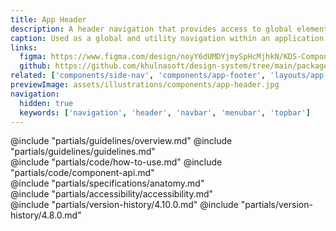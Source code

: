```yaml
---
title: App Header
description: A header navigation that provides access to global elements and application utilities.
caption: Used as a global and utility navigation within an application.
links:
  figma: https://www.figma.com/design/noyY6dUMDYjmySpHcMjhkN/KDS-Components?node-id=58460-1572
  github: https://github.com/khulnasoft/design-system/tree/main/packages/components/src/components/kds/app-header
related: ['components/side-nav', 'components/app-footer', 'layouts/app-frame']
previewImage: assets/illustrations/components/app-header.jpg
navigation:
  hidden: true
  keywords: ['navigation', 'header', 'navbar', 'menubar', 'topbar']
---
```


<section data-tab="Guidelines">
  @include "partials/guidelines/overview.md"
  @include "partials/guidelines/guidelines.md"
</section>

<section data-tab="Code">
  @include "partials/code/how-to-use.md"
  @include "partials/code/component-api.md"
</section>

<section data-tab="Specifications">
  @include "partials/specifications/anatomy.md"
</section>

<section data-tab="Accessibility">
  @include "partials/accessibility/accessibility.md"
</section>

<section data-tab="Version history">
  @include "partials/version-history/4.10.0.md"
  @include "partials/version-history/4.8.0.md"
</section>
